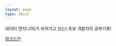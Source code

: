 ```yaml
---
layout: page
type: about
---
```


데이터 엔지니어(가 되어가고 있는) 초보 개발자의 공부기록!

[링크드인](https://www.linkedin.com/in/%EC%83%81%EC%9B%90-%EB%B0%95-347628193/)
